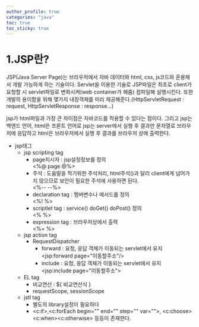 ```yaml
---
author_profile: true
categories: "java"
toc: true
toc_sticky: true
---
```


# 1.JSP란?
JSP(Java Server Page)는 브라우저에서 자바 데이터와 html, css, js코드와 혼용해서 개발 가능하게 하는 기술이다. Servlet을 이용한 기술로 JSP파일은 최초로 client가 요청할 시 servlet파일로 변화시켜(web container가 해줌) 컴파일해 실행시킨다. 또한 개발의 용이함을 위해 몇가지 내장객체를 미리 제공해준다.(HttpServletRequest : request, HttpServletResponse : response...)           
 
jsp가 html파일과 가장 큰 차이점은 자바코드를 적용할 수 있다는 점이다. 그리고 jsp는 백엔드 언어, html은 프론트 언어로 jsp는 server에서 실행 후 결과만 문자열로 브라우저에 응답하고 html은 브라우저에서 실행 후 결과를 브라우저 상에 출력한다.          

- jsp태그
    - jsp scripting tag
        - page지시자 : jsp설정정보를 정의       
         <%@ page @%>
        - 주석 : 도움말을 적기위한 주석처리, html주석(<!-- -->)과 달리 client에게 넘어가지 않으므로 보안이 필요한 주석에 사용하면 된다.       
        <%-- --%>
        - declaration tag : 멤버변수나 메서드를 정의        
        <%!  %>
        - scriptlet tag : service() doGet() doPost() 정의         
        <%   %>
        - expression tag : 브라우저상에서 출력          
        <%=  %>
    - jsp action tag
        - RequestDispatcher
            - forward : 요청, 응답 객체가 이동되는 servlet에서 유지         
            <jsp:forward page="이동할주소"/>
            - include : 요청, 응답 객체가 이동되는 servlet에서 유지         
            <jsp:include page="이동할주소">
    - EL tag
        - 비교연산 : ${ 비교연산식 }   
        - requestScope, sessionScope
    - jstl tag
        - 별도의 library설정이 필요하다
        - <c:if>,<c:forEach begin="" end="" step="" var="">, <c:choose><c:when><c:otherwise> 등등이 존재한다.

